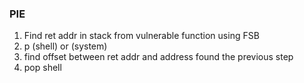 ### PIE
1. Find ret addr in stack from vulnerable function using FSB
2. p (shell) or (system)
3. find offset between ret addr and address found the previous step
4. pop shell
